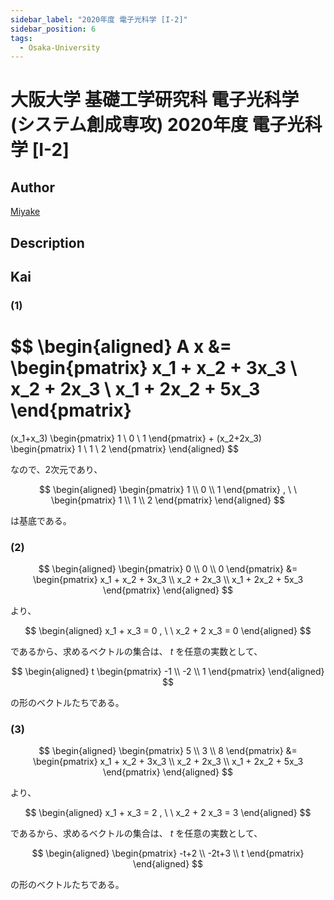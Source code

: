 ```yaml
---
sidebar_label: "2020年度 電子光科学 [I-2]"
sidebar_position: 6
tags:
  - Osaka-University
---
```

# 大阪大学 基礎工学研究科 電子光科学 (システム創成専攻) 2020年度 電子光科学 \[I-2\]

## **Author**
[Miyake](https://miyake.github.io/exams/index.html)

## **Description**

## **Kai**
### (1)

$$
  \begin{aligned}
  A x
  &=
  \begin{pmatrix}
  x_1 + x_2 + 3x_3 \\
  x_2 + 2x_3 \\
  x_1 + 2x_2 + 5x_3
  \end{pmatrix}
  =
  (x_1+x_3)
  \begin{pmatrix} 1 \\ 0 \\ 1 \end{pmatrix}
  +
  (x_2+2x_3)
  \begin{pmatrix} 1 \\ 1 \\ 2 \end{pmatrix}
  \end{aligned}
$$

なので、2次元であり、

$$
  \begin{aligned}
  \begin{pmatrix} 1 \\ 0 \\ 1 \end{pmatrix}
  , \ \ 
  \begin{pmatrix} 1 \\ 1 \\ 2 \end{pmatrix}
  \end{aligned}
$$

は基底である。

### (2)

$$
  \begin{aligned}
  \begin{pmatrix} 0 \\ 0 \\ 0 \end{pmatrix}
  &=
  \begin{pmatrix}
  x_1 + x_2 + 3x_3 \\
  x_2 + 2x_3 \\
  x_1 + 2x_2 + 5x_3
  \end{pmatrix}
  \end{aligned}
$$

より、

$$
  \begin{aligned}
  x_1 + x_3 = 0
  , \ \ 
  x_2 + 2 x_3 = 0
  \end{aligned}
$$

であるから、求めるベクトルの集合は、 $t$ を任意の実数として、

$$
  \begin{aligned}
  t
  \begin{pmatrix} -1 \\ -2 \\ 1 \end{pmatrix}
  \end{aligned}
$$

の形のベクトルたちである。

### (3)

$$
  \begin{aligned}
  \begin{pmatrix} 5 \\ 3 \\ 8 \end{pmatrix}
  &=
  \begin{pmatrix}
  x_1 + x_2 + 3x_3 \\
  x_2 + 2x_3 \\
  x_1 + 2x_2 + 5x_3
  \end{pmatrix}
  \end{aligned}
$$

より、

$$
  \begin{aligned}
  x_1 + x_3 = 2
  , \ \ 
  x_2 + 2 x_3 = 3
  \end{aligned}
$$

であるから、求めるベクトルの集合は、 $t$ を任意の実数として、

$$
  \begin{aligned}
  \begin{pmatrix} -t+2 \\ -2t+3 \\ t \end{pmatrix}
  \end{aligned}
$$

の形のベクトルたちである。